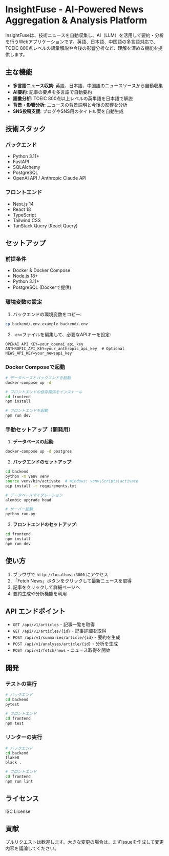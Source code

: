# InsightFuse - AI-Powered News Aggregation & Analysis Platform

InsightFuseは、技術ニュースを自動収集し、AI（LLM）を活用して要約・分析を行うWebアプリケーションです。英語、日本語、中国語の多言語対応で、TOEIC 800点レベルの語彙解説や今後の影響分析など、理解を深める機能を提供します。

## 主な機能

- **多言語ニュース収集**: 英語、日本語、中国語のニュースソースから自動収集
- **AI要約**: 記事の要点を多言語で自動要約
- **語彙分析**: TOEIC 800点以上レベルの英単語を日本語で解説
- **背景・影響分析**: ニュースの背景説明と今後の影響を分析
- **SNS投稿支援**: ブログやSNS用のタイトル案を自動生成

## 技術スタック

### バックエンド
- Python 3.11+
- FastAPI
- SQLAlchemy
- PostgreSQL
- OpenAI API / Anthropic Claude API

### フロントエンド
- Next.js 14
- React 18
- TypeScript
- Tailwind CSS
- TanStack Query (React Query)

## セットアップ

### 前提条件
- Docker & Docker Compose
- Node.js 18+
- Python 3.11+
- PostgreSQL (Dockerで提供)

### 環境変数の設定

1. バックエンドの環境変数をコピー:
```bash
cp backend/.env.example backend/.env
```

2. `.env`ファイルを編集して、必要なAPIキーを設定:
```
OPENAI_API_KEY=your_openai_api_key
ANTHROPIC_API_KEY=your_anthropic_api_key  # Optional
NEWS_API_KEY=your_newsapi_key
```

### Docker Composeで起動

```bash
# データベースとバックエンドを起動
docker-compose up -d

# フロントエンドの依存関係をインストール
cd frontend
npm install

# フロントエンドを起動
npm run dev
```

### 手動セットアップ（開発用）

1. **データベースの起動**:
```bash
docker-compose up -d postgres
```

2. **バックエンドのセットアップ**:
```bash
cd backend
python -m venv venv
source venv/bin/activate  # Windows: venv\Scripts\activate
pip install -r requirements.txt

# データベースマイグレーション
alembic upgrade head

# サーバー起動
python run.py
```

3. **フロントエンドのセットアップ**:
```bash
cd frontend
npm install
npm run dev
```

## 使い方

1. ブラウザで `http://localhost:3000` にアクセス
2. 「Fetch News」ボタンをクリックして最新ニュースを取得
3. 記事をクリックして詳細ページへ
4. 要約生成や分析機能を利用

## API エンドポイント

- `GET /api/v1/articles` - 記事一覧を取得
- `GET /api/v1/articles/{id}` - 記事詳細を取得
- `POST /api/v1/summaries/article/{id}` - 要約を生成
- `POST /api/v1/analyses/article/{id}` - 分析を生成
- `POST /api/v1/fetch/news` - ニュース取得を開始

## 開発

### テストの実行
```bash
# バックエンド
cd backend
pytest

# フロントエンド
cd frontend
npm test
```

### リンターの実行
```bash
# バックエンド
cd backend
flake8
black .

# フロントエンド
cd frontend
npm run lint
```

## ライセンス

ISC License

## 貢献

プルリクエストは歓迎します。大きな変更の場合は、まずissueを作成して変更内容を議論してください。
